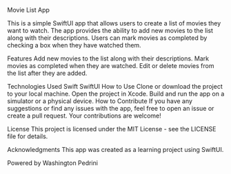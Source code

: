 Movie List App

This is a simple SwiftUI app that allows users to create a list of movies they want to watch. The app provides the ability to add new movies to the list along with their descriptions. Users can mark movies as completed by checking a box when they have watched them.

Features
Add new movies to the list along with their descriptions.
Mark movies as completed when they are watched.
Edit or delete movies from the list after they are added.

Technologies Used
Swift
SwiftUI
How to Use
Clone or download the project to your local machine.
Open the project in Xcode.
Build and run the app on a simulator or a physical device.
How to Contribute
If you have any suggestions or find any issues with the app, feel free to open an issue or create a pull request. Your contributions are welcome!

License
This project is licensed under the MIT License - see the LICENSE file for details.

Acknowledgments
This app was created as a learning project using SwiftUI. 

Powered by Washington Pedrini
